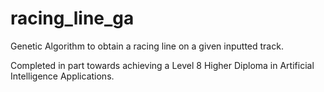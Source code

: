 # racing_line_ga

Genetic Algorithm to obtain a racing line on a given inputted track.

Completed in part towards achieving a Level 8 Higher Diploma in Artificial Intelligence Applications.
